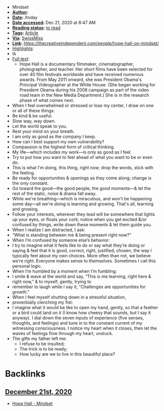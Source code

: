- Mindset
- **[Author](<Author.md>):** 
- **[Date](<Date.md>):** /today 
- **[Date accessed](<Date accessed.md>):** Dec 21, 2020 at 8:47 AM
- **[Reading status](<Reading status.md>):** [to read](<to read.md>)
- **[Tags](<Tags.md>):** [Article](<Article.md>) 
- **[Via](<Via.md>):** [SwissMiss](<SwissMiss.md>)
- **[Link](<Link.md>):** https://thecreativeindependent.com/people/hope-hall-on-mindset/
- [Highlights](<Highlights.md>):
- tk   
- [Full text](<Full text.md>):
    - Hope Hall is a documentary filmmaker, cinematographer, photographer, and teacher. Her short films have been selected for over 40 film festivals worldwide and have received numerous awards. From May 2011 onward, she was President Obama's Principal Videographer at the White House. (She began working for President Obama during his 2008 campaign as part of the video road team in the New Media Department.) She is in the research phase of what comes next. 
- When I feel overwhelmed or stressed or lose my center, I draw on one or all of these things:   
- Be kind & be useful.   
- Slow way, way down.   
- Let the world speak to you.   
- Rest your mind on your breath.   
- I am only as good as the company I keep.   
- How can I best support my own vulnerability?   
- Compassion is the highest form of critical thinking.   
- My life—which includes my work—is only as good as I feel.   
- Try to put how you want to feel ahead of what you want to be or even do.   
- This is what I'm doing, this thing, right now; drop the words, stick with the feeling.   
- Be ready for opportunities & openings as they come along; change is the only constant.   
- Go toward the good—the good people, the good moments—& let the rest of the static, noise & drama fall away.   
- While we're breathing—which is miraculous, and won't be happening some day—all we're doing is learning and growing. That's all, learning and growing.   
- Follow your interests, wherever they lead will be somewhere that lights up your eyes, or floats your cork; notice when you get excited &/or confused by things, write down these moments & let them guide you.
- When I realize I am distracted, I ask:   
- “What is standing between me & being present right now?”   
- When I’m confused by someone else’s behavior:   
- I try to imagine what it feels like to do or say what they’re doing or saying & feel that it is good, correct, right, justified, chosen, the way I typically feel about my own choices. More often than not, we believe we’re right. Everyone makes sense to themselves. Sometimes I call this personal logic.   
- When I’m humbled by a moment when I’m fumbling:   
- I smile & wave at the world and say, “This is me learning, right here & right now,” & to myself, gently, trying to  
- remember to laugh while I say it, “Challenges are opportunities for growth.”   
- When I feel myself shutting down in a stressful situation,  
- proverbially clenching my fist:   
- I imagine what it would be like to open my hand, gently, so that a feather or a bird could land on it (I know how cheesy that sounds, but I say it anyway). I dial down the seven inputs of experience (five senses, thoughts, and feelings) and tune in to the constant current of my witnessing consciousness. I notice my heart when it closes, then let the waves of feelings flow through my heart, unstuck. 
- The gifts my father left me:  
    - I refuse to be insulted;  
    - The trick is to be ready;  
    - How lucky are we to live in this beautiful place?

# Backlinks
## [December 21st, 2020](<December 21st, 2020.md>)
- [Hope Hall - Mindset](<Hope Hall - Mindset.md>)

